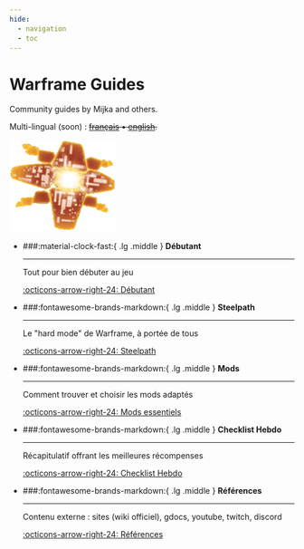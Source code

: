 ```yaml
---
hide:
  - navigation
  - toc
---
```

<div class="header">
  <div class="background-logo"></div>
  <div class="home-page">

  <div markdown="0" class="header-section">
    <div class="text-content" markdown="1">
      <h1 class="custom-gradient-title">Warframe Guides</h1>
      <p class="subtitle">Community guides by Mijka and others.
      </p>
    </div>
    <div class="right-content" markdown="0">
      <p class="subtitle2">Multi-lingual (soon) :
        <s>
        <a href="/fr/" class="lang-link" onclick="return false">français</a> •
        <a href="/en/" class="lang-link" onclick="return false">english</a>.
        </s>
      </p>
      <img src="assets/logo.png" alt="Logo" class="inverted-logo">
    </div>
  </div>
</div>

</div>


<div class="grid cards narrow-cards" markdown>

-   ###:material-clock-fast:{ .lg .middle } __Débutant__

    ---

    Tout pour bien débuter au jeu

    [:octicons-arrow-right-24: Débutant](beginner)


-   ###:fontawesome-brands-markdown:{ .lg .middle } __Steelpath__

    ---

    Le "hard mode" de Warframe, à portée de tous

    [:octicons-arrow-right-24: Steelpath](steelpath/)


-   ###:fontawesome-brands-markdown:{ .lg .middle } __Mods__

    ---

    Comment trouver et choisir les mods adaptés

    [:octicons-arrow-right-24: Mods essentiels](/weekly-checklist)


-   ###:fontawesome-brands-markdown:{ .lg .middle } __Checklist Hebdo__

    ---

    Récapitulatif offrant les meilleures récompenses

    [:octicons-arrow-right-24: Checklist Hebdo](/weekly-checklist)


-   ###:fontawesome-brands-markdown:{ .lg .middle } __Références__

    ---

    Contenu externe : sites (wiki officiel), gdocs, youtube, twitch, discord

    [:octicons-arrow-right-24: Références](/content)


</div>

